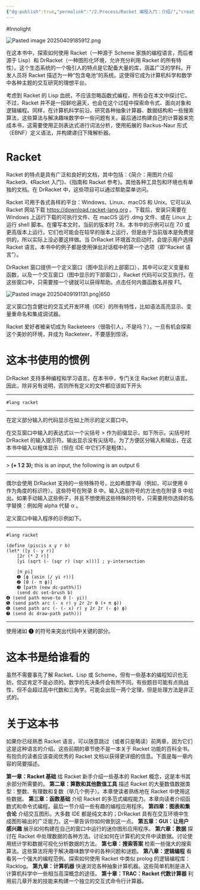 ```yaml
---
{"dg-publish":true,"permalink":"/2.Process/Racket 编程入门：介绍/","created":"2025-04-09T18:56:45.040+08:00","updated":"2025-04-10T18:48:24.904+08:00"}
---
```


#Innolight

![Pasted image 20250409185912.png](/img/user/0.Asset/resource/Pasted%20image%2020250409185912.png)

在这本书中，探索如何使用 Racket（一种源于 Scheme 家族的编程语言，而后者源于 Lisp）和 DrRacket（一种图形化环境，允许充分利用 Racket 的所有特性）。这个生态系统的一个吸引人的特点是它配备大量的库，涵盖广泛的学科。开发人员将 Racket 描述为一种“包含电池”的系统。这使得它成为计算机科学和数学中各种主题的交互研究的理想平台。

考虑到 Racket 的 Lisp 血统，不应该忽略函数式编程，所有会在本文中探讨它。不过，Racket 并不是一招鲜吃遍天，也会在这个过程中探索命令式、面向对象和逻辑编程。同样，在计算机科学前沿，研究各种抽象计算器、数据结构和一些搜索算法，这些算法与解决趣味数学中一些问题有关。最后通过构建自己的计算器来完成本书，这需要使用正则表达式进行词法分析，使用拓展的 Backus-Naur 形式（EBNF）定义语法，并构建递归下降解析器。

# Racket

Racket 的特点是具有广泛和良好的文档，其中包括：《简介：用图片介绍 Racket》、《Racket 入门》、《指南和 Racket 参考》。其他各种工具包和环境也有单独的文档。在 DrRacket 中，这些项目可以通过帮助菜单访问。

Racket 可用于各式各样的平台：Windows、Linux、macOS 和 Unix。它可以从 Racket 网站下载 https://download.racket-lang.org 。下载后，安装只需要在 Windows 上运行下载的可执行文件、在 macOS 运行 .dmg 文件、或在 Linux 上运行 shell 脚本。在攥写本文时，当前的版本时 7.8。本书中的示例可以在 7.0 或更高版本上运行。它们也可能会在较早的版本上运行，但是由于当前版本是免费提供的，所以实际上没必要这样做。当 DrRacket 环境首次启动时，会提示用户选择 Racket 语言。本书中的例子都是使用弹出对话框中的第一个选项（即“Racket 语言”）。

DrRacket 窗口提供一个定义窗口（图中显示的上部窗口），其中可以定义变量和函数，以及一个交互窗口（图中显示的下部窗口），Racket 代码可以交互执行。在这些窗口中，只需要按一个键就可以获得帮助。点击任何内置函数名并按 F1。

![Pasted image 20250409191131.png|650](/img/user/0.Asset/resource/Pasted%20image%2020250409191131.png)

定义窗口包含健壮的交互式开发环境（IDE）的所有特性，比如语法高亮显示、变量重命名和集成调试器。

Racket 爱好者被亲切成为 Racketeers（很吸引人，不是吗？）。一旦有机会探索这个美妙的环境，并成为 Racketeer，不要感到惊讶。

# 这本书使用的惯例

DrRacket 支持多种编程和学习语言。在本书中，专门关注 Racket 的默认语言。因此，除非另有说明，否则所有定义的文件都应该如下开头

---

```
#lang racket
```

---

在定义部分输入的代码显示在如上所示的定义窗口中。

在交互窗口中输入的表达式以一个尖括号 > 作为前缀显示，如下所示。尖括号时 DrRacket 的输入提示符。输出显示没有尖括号。为了方便区分输入和输出，在这本书中输入以粗体显示（但在 IDE 中它们不是粗体）。

---

\> **(+ 1 2 3);** this is an input, the following is an output
6

---

偶尔会使用 DrRacket 支持的一些特殊符号，比如希腊字母（例如，可以使用 θ 作为角度的标识符）。这些符号在附录 B 中。输入这些符号的方法也在附录 B 中给出。如果手动输入这些例子，并且不想使用这些特殊的符号，只需要用你选择的名字替换：例如用 alpha 代替 α 。

定义窗口中输入程序的示例如下。

---

```
#lang racket

(define (piscis x y r b)
(let* ([y (- y r)]
	[2r (* 2 r)]
	[yi (sqrt (- (sqr r) (sqr x)))] ; y-intersection

	[π pi]
	➊ [ϕ (asin (/ yi r))]
	➋ [θ (- π ϕ)]
	➌ [path (new dc-path%)])
	(send dc set-brush b)
➍ (send path move-to 0 (- yi))
➎ (send path arc (- x r) y 2r 2r θ (+ π ϕ))
➏ (send path arc (- (- x) r) y 2r 2r (- ϕ) ϕ)
➐ (send dc draw-path path)))
```

---

使用诸如 ➊ 的符号来突出代码中关键的部分。

# 这本书是给谁看的

虽然不需要事先了解 Racket、Lisp 或 Scheme，但有一些基本的编程知识也无妨，但这肯定不是必须的。数学的先决条件会有所不同。有些题目可能有点挑战性，但不会超过高中代数和三角学。可能会出现一两个定理，但是处理方法是非正式的。

# 关于这本书

如果你已经熟悉 Racket 语言，可以随意跳过（或者只是略读）前两章，因为它们这是这种语言的介绍。这些前期的章节绝不是一本关于 Racket 功能的百科全书。有抱负的读者应该查阅优秀的 Racket 文档以获得更详细的信息。下面是每一章内容的简要描述。

**第一章：Racket 基础** 给 Racket 新手介绍一些基本的 Racket 概念，这是本书其余部分所需要的。
**第二章：算数和其他数值工具** 描述 Racket 的大量数值数据类型：整数、有理数和复数（举几个例子）。本章使读者熟练地在 Racket 中使用这些数据。
**第三章：函数基础** 介绍 Racket 的多范式编程能力。本章向读者介绍函数式和命令式编程。最后一节介绍一些有趣的编程应用程序。
**第四章：图表和集合论** 介绍交互图形。大多数 IDE 都是纯文本的；DrRacket 具有在交互环境中生成图形输出的广泛能力。这一章告诉你如何做到这一点。
**第五章：GUI：让用户感兴趣** 展示如何构建在自己的窗口中运行的迷你图形应用程序。
**第六章：数据** 探讨在 Racket 中处理数据的各种方法。讨论如何在计算机的文件中读数据。讨论使用统计学和数据可视化分析数据的方法。
**第七章：搜索答案** 检索一些强大的搜索算法。这些算法将用于解决趣味数学中的各种问题和谜题。
**第八章：逻辑编程** 看看另一个强大的编程范例。探索如何使用 Racket 中类似 prolog 的逻辑编程库：Racklog。
**第九章：计算机器** 快速浏览各种抽象计算机器。这些简单机制是进入计算机科学中一些相当高深概念的途径。
**第十章：TRAC：Racket 代数计算器** 利用前几章开发的技能来构建一个独立的交互式命令行计算器。